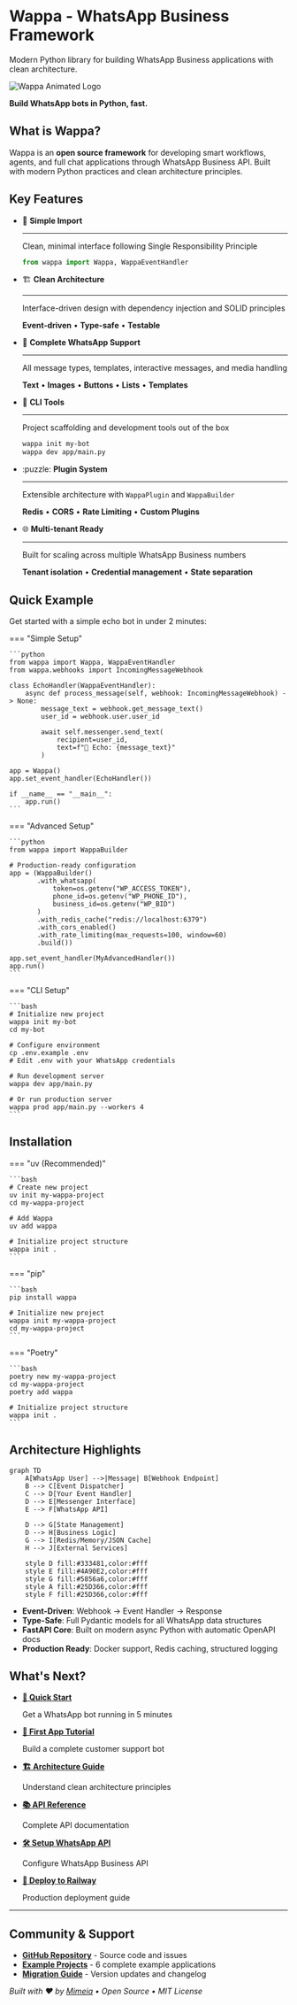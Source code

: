 <div class="hero-section">
<div class="hero-content">

# Wappa - WhatsApp Business Framework

Modern Python library for building WhatsApp Business applications with clean architecture.

<img src="assets/wappa.gif" alt="Wappa Animated Logo" class="wappa-logo-animated fade-in" />

**Build WhatsApp bots in Python, fast.**

</div>
</div>

## What is Wappa?

Wappa is an **open source framework** for developing smart workflows, agents, and full chat applications through WhatsApp Business API. Built with modern Python practices and clean architecture principles.

## Key Features

<div class="grid cards" markdown>

-   :rocket: **Simple Import**

    ---

    Clean, minimal interface following Single Responsibility Principle

    ```python
    from wappa import Wappa, WappaEventHandler
    ```

-   :building_construction: **Clean Architecture**

    ---

    Interface-driven design with dependency injection and SOLID principles

    **Event-driven** • **Type-safe** • **Testable**

-   :iphone: **Complete WhatsApp Support**

    ---

    All message types, templates, interactive messages, and media handling

    **Text** • **Images** • **Buttons** • **Lists** • **Templates**

-   :wrench: **CLI Tools**

    ---

    Project scaffolding and development tools out of the box

    ```bash
    wappa init my-bot
    wappa dev app/main.py
    ```

-   :puzzle: **Plugin System**

    ---

    Extensible architecture with `WappaPlugin` and `WappaBuilder`

    **Redis** • **CORS** • **Rate Limiting** • **Custom Plugins**

-   :globe_with_meridians: **Multi-tenant Ready**

    ---

    Built for scaling across multiple WhatsApp Business numbers

    **Tenant isolation** • **Credential management** • **State separation**

</div>

## Quick Example

Get started with a simple echo bot in under 2 minutes:

=== "Simple Setup"

    ```python
    from wappa import Wappa, WappaEventHandler
    from wappa.webhooks import IncomingMessageWebhook

    class EchoHandler(WappaEventHandler):
        async def process_message(self, webhook: IncomingMessageWebhook) -> None:
            message_text = webhook.get_message_text()
            user_id = webhook.user.user_id
            
            await self.messenger.send_text(
                recipient=user_id,
                text=f"🔄 Echo: {message_text}"
            )

    app = Wappa()
    app.set_event_handler(EchoHandler())
    
    if __name__ == "__main__":
        app.run()
    ```

=== "Advanced Setup"

    ```python
    from wappa import WappaBuilder

    # Production-ready configuration
    app = (WappaBuilder()
           .with_whatsapp(
               token=os.getenv("WP_ACCESS_TOKEN"),
               phone_id=os.getenv("WP_PHONE_ID"),
               business_id=os.getenv("WP_BID")
           )
           .with_redis_cache("redis://localhost:6379")
           .with_cors_enabled()
           .with_rate_limiting(max_requests=100, window=60)
           .build())

    app.set_event_handler(MyAdvancedHandler())
    app.run()
    ```

=== "CLI Setup"

    ```bash
    # Initialize new project
    wappa init my-bot
    cd my-bot

    # Configure environment
    cp .env.example .env
    # Edit .env with your WhatsApp credentials

    # Run development server
    wappa dev app/main.py

    # Or run production server
    wappa prod app/main.py --workers 4
    ```

## Installation

=== "uv (Recommended)"

    ```bash
    # Create new project
    uv init my-wappa-project
    cd my-wappa-project

    # Add Wappa
    uv add wappa

    # Initialize project structure
    wappa init .
    ```

=== "pip"

    ```bash
    pip install wappa
    
    # Initialize new project
    wappa init my-wappa-project
    cd my-wappa-project
    ```

=== "Poetry"

    ```bash
    poetry new my-wappa-project
    cd my-wappa-project
    poetry add wappa
    
    # Initialize project structure  
    wappa init .
    ```

## Architecture Highlights

```mermaid
graph TD
    A[WhatsApp User] -->|Message| B[Webhook Endpoint]
    B --> C[Event Dispatcher]
    C --> D[Your Event Handler]
    D --> E[Messenger Interface]
    E --> F[WhatsApp API]
    
    D --> G[State Management]
    D --> H[Business Logic]
    G --> I[Redis/Memory/JSON Cache]
    H --> J[External Services]
    
    style D fill:#333481,color:#fff
    style E fill:#4A90E2,color:#fff
    style G fill:#5856a6,color:#fff
    style A fill:#25D366,color:#fff
    style F fill:#25D366,color:#fff
```

- **Event-Driven**: Webhook → Event Handler → Response
- **Type-Safe**: Full Pydantic models for all WhatsApp data structures  
- **FastAPI Core**: Built on modern async Python with automatic OpenAPI docs
- **Production Ready**: Docker support, Redis caching, structured logging

## What's Next?

<div class="grid cards" markdown>

-   **[🚀 Quick Start](quickstart.md)**

    Get a WhatsApp bot running in 5 minutes

-   **[📱 First App Tutorial](first-app.md)**

    Build a complete customer support bot

-   **[🏗️ Architecture Guide](concepts/architecture.md)**

    Understand clean architecture principles

-   **[📚 API Reference](api/wappa-core.md)**

    Complete API documentation

-   **[🛠️ Setup WhatsApp API](setup/whatsapp-setup.md)**

    Configure WhatsApp Business API

-   **[🚂 Deploy to Railway](deployment/railway.md)**

    Production deployment guide

</div>

---

## Community & Support

- **[GitHub Repository](https://github.com/sashanclrp/wappa)** - Source code and issues
- **[Example Projects](resources/examples.md)** - 6 complete example applications
- **[Migration Guide](resources/migration.md)** - Version updates and changelog

*Built with ❤️ by [Mimeia](https://mimeia.com) • Open Source • MIT License*